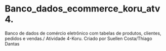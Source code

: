 # Banco_dados_ecommerce_koru_atv4.
Banco de dados de comércio eletrônico com tabelas de produtos, clientes, pedidos e vendas./ Atividade 4-Koru.
Criado por Suellen Costa/Thiago Dantas

